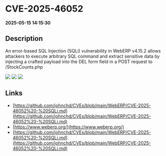# CVE-2025-46052

**2025-05-15 14:15:30**

## Description
An error-based SQL Injection (SQLi) vulnerability in WebERP v4.15.2 allows attackers to execute arbitrary SQL command and extract sensitive data by injecting a crafted payload into the DEL form field in a POST request to /StockCounts.php

![](https://img.shields.io/static/v1?label=Score&message=9.8&color=red)
![](https://img.shields.io/static/v1?label=Severity&message=CRITICAL&color=red)
![](https://img.shields.io/static/v1?label=CWE&message=SQL&color=green)

## Links
- [https://github.com/johnchd/CVEs/blob/main/WebERP/CVE-2025-46052%20-%20SQLi.md](https://github.com/johnchd/CVEs/blob/main/WebERP/CVE-2025-46052%20-%20SQLi.md)
- [https://www.weberp.org/](https://www.weberp.org/)
- [https://github.com/johnchd/CVEs/blob/main/WebERP/CVE-2025-46052%20-%20SQLi.md](https://github.com/johnchd/CVEs/blob/main/WebERP/CVE-2025-46052%20-%20SQLi.md)
